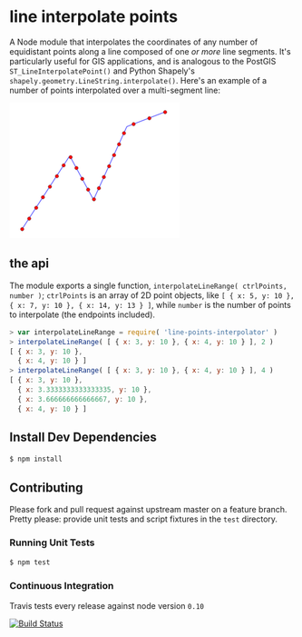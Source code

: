# line interpolate points
A Node module that interpolates the coordinates of any number of equidistant points along a line composed of one *or
more* line segments. It's particularly useful for GIS applications, and is analogous to the PostGIS
`ST_LineInterpolatePoint()` and Python Shapely's `shapely.geometry.LineString.interpolate()`. Here's an example of a
number of points interpolated over a multi-segment line:

![A range of points interpolated along a multi-segment line.](./line_points_interpolation.png)

## the api
The module exports a single function, `interpolateLineRange( ctrlPoints, number )`; `ctrlPoints` is an array of 2D
point objects, like `[ { x: 5, y: 10 }, { x: 7, y: 10 }, { x: 14, y: 13 } ]`, while `number` is the number of points to
interpolate (the endpoints included).

```javascript
> var interpolateLineRange = require( 'line-points-interpolator' )
> interpolateLineRange( [ { x: 3, y: 10 }, { x: 4, y: 10 } ], 2 )
[ { x: 3, y: 10 },
  { x: 4, y: 10 } ]
> interpolateLineRange( [ { x: 3, y: 10 }, { x: 4, y: 10 } ], 4 )
[ { x: 3, y: 10 },
  { x: 3.3333333333333335, y: 10 },
  { x: 3.666666666666667, y: 10 },
  { x: 4, y: 10 } ]
```

## Install Dev Dependencies

```bash
$ npm install
```

## Contributing

Please fork and pull request against upstream master on a feature branch. Pretty please: provide unit tests and script
fixtures in the `test` directory.

### Running Unit Tests

```bash
$ npm test
```

### Continuous Integration

Travis tests every release against node version `0.10`

[![Build Status](https://travis-ci.org/pelias/line-interpolate-points.svg)](https://travis-ci.org/pelias/line-interpolate-points)
